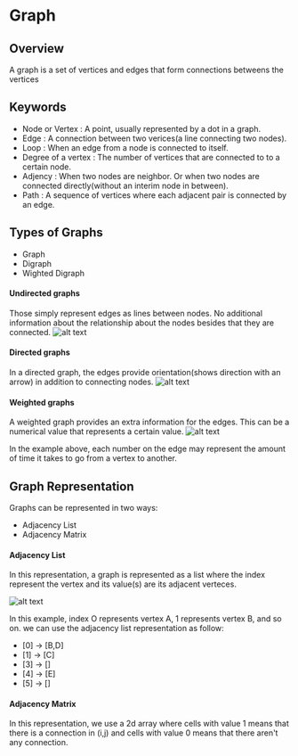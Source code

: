 # Graph

## Overview
A graph is a set of vertices and edges that form connections betweens the vertices

## Keywords

* Node or Vertex : A point, usually represented by a dot in a graph.
* Edge : A connection between two verices(a line connecting two nodes).
* Loop : When an edge from a node is connected to itself. 
* Degree of a vertex : The number of vertices that are connected to to a certain node.
* Adjency : When two nodes are neighbor. Or when two nodes are connected directly(without an interim node in between).
* Path : A sequence of vertices where each adjacent pair is connected by an edge.

## Types of Graphs

* Graph
* Digraph
* Wighted Digraph


#### Undirected graphs

Those simply represent edges as lines between nodes. No additional information about the relationship about the nodes besides that they are connected.
![alt text](https://upload.wikimedia.org/wikipedia/commons/thumb/3/3d/Undirected_graph.svg/1280px-Undirected_graph.svg.png)

#### Directed graphs

In a directed graph, the edges provide orientation(shows direction with an arrow) in addition to connecting nodes.
![alt text](https://computersciencewiki.org/images/c/c6/Directed_graph.png)

#### Weighted graphs

A weighted graph provides an extra information for the edges. This can be a numerical value that represents a certain value.
![alt text](https://i1.wp.com/algorithms.tutorialhorizon.com/files/2018/03/Weighted-Graph.png?ssl=1) 

In the example above, each number on the edge may represent the amount of time it takes to go from a vertex to another.

## Graph Representation

Graphs can be represented in two ways:
* Adjacency List
* Adjacency Matrix

#### Adjacency List

In this representation, a graph is represented as a list where the index represent the vertex and its value(s) are its adjacent verteces.

![alt text](https://www.sanfoundry.com/wp-content/uploads/2017/08/data-structure-questions-answers-directed-graph-q8.png) 

In this example, index O represents vertex A, 1 represents vertex B, and so on. we can use the adjacency list representation as follow:
* [0] -> [B,D]
* [1] -> [C]
* [3] -> []
* [4] -> [E]
* [5] -> []


#### Adjacency Matrix
In this representation, we use a 2d array where cells with value 1 means that there is a connection in (i,j) and cells with value 0 means that there aren't any connection.

